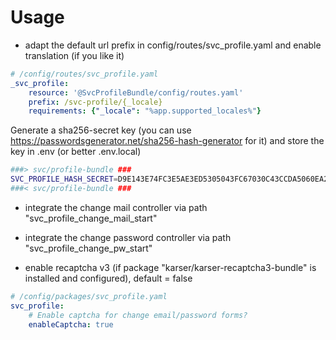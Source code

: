 Usage
=====

* adapt the default url prefix in config/routes/svc_profile.yaml and enable translation (if you like it)

```yaml
# /config/routes/svc_profile.yaml
_svc_profile:
    resource: '@SvcProfileBundle/config/routes.yaml'
    prefix: /svc-profile/{_locale}
    requirements: {"_locale": "%app.supported_locales%"}
```

Generate a sha256-secret key (you can use https://passwordsgenerator.net/sha256-hash-generator for it) and store the key in .env (or better .env.local)
```sh
###> svc/profile-bundle ###
SVC_PROFILE_HASH_SECRET=D9E143E74FC3E5AE3ED5305043FC67030C43CCDA5060EA2FD464BB8C0CC2D65A
###< svc/profile-bundle ###
```


* integrate the change mail controller via path "svc_profile_change_mail_start"
* integrate the change password controller via path "svc_profile_change_pw_start"

* enable recaptcha v3 (if package "karser/karser-recaptcha3-bundle" is installed and configured), default = false

```yaml
# /config/packages/svc_profile.yaml
svc_profile:
    # Enable captcha for change email/password forms?
    enableCaptcha: true
```
